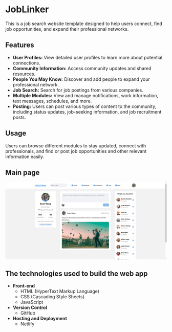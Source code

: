 # JobLinker

This is a job search website template designed to help users connect, find job opportunities, and expand their professional networks.

## Features

- **User Profiles:** View detailed user profiles to learn more about potential connections.
- **Community Information:** Access community updates and shared resources.
- **People You May Know:** Discover and add people to expand your professional network.
- **Job Search:** Search for job postings from various companies.
- **Multiple Modules:** View and manage notifications, work information, text messages, schedules, and more.
- **Posting:** Users can post various types of content to the community, including status updates, job-seeking information, and job recruitment posts.

## Usage

Users can browse different modules to stay updated, connect with professionals, and find or post job opportunities and other relevant information easily.

## Main page

![Main page](./assets/img/main-page.png)

## The technologies used to build the web app
- **Front-end**
  - HTML (HyperText Markup Language)
  - CSS (Cascading Style Sheets)
  - JavaScript
- **Version Control**
  - GitHub
- **Hosting and Deployment**
  - Netlify